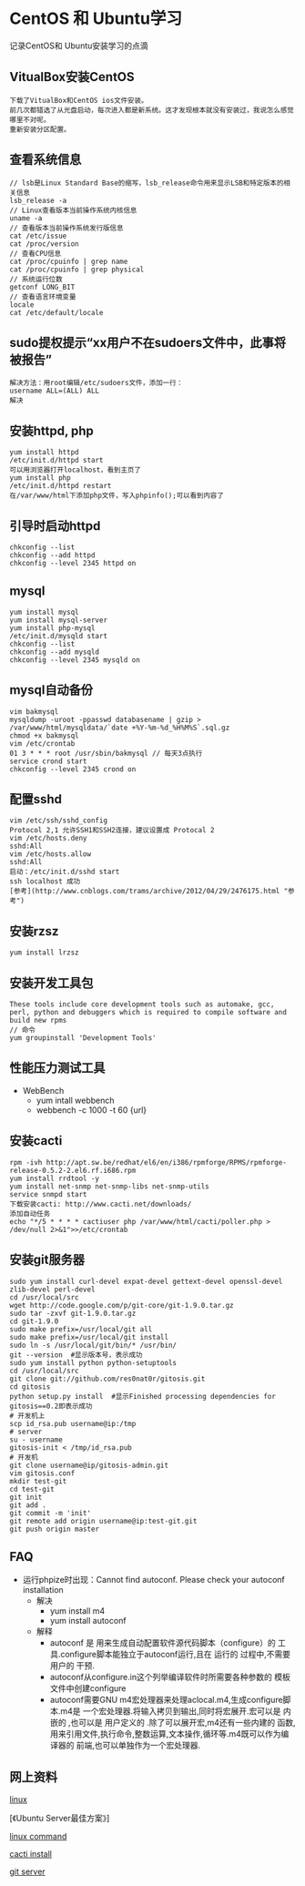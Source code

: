 
CentOS 和 Ubuntu学习
============================
记录CentOS和 Ubuntu安装学习的点滴

## VitualBox安装CentOS
    下载了VitualBox和CentOS ios文件安装。
    前几次都错选了从光盘启动，每次进入都是新系统。这才发现根本就没有安装过，我说怎么感觉哪里不对呢。
    重新安装分区配置。

## 查看系统信息
    // lsb是Linux Standard Base的缩写，lsb_release命令用来显示LSB和特定版本的相关信息
    lsb_release -a  
    // Linux查看版本当前操作系统内核信息
    uname -a
    // 查看版本当前操作系统发行版信息
    cat /etc/issue
    cat /proc/version
    // 查看CPU信息
    cat /proc/cpuinfo | grep name
    cat /proc/cpuinfo | grep physical
    // 系统运行位数
    getconf LONG_BIT
    // 查看语言环境变量
    locale
    cat /etc/default/locale

## sudo提权提示“xx用户不在sudoers文件中，此事将被报告”
    解决方法：用root编辑/etc/sudoers文件，添加一行：
    username ALL=(ALL) ALL
    解决

## 安装httpd, php
    yum install httpd
    /etc/init.d/httpd start
    可以用浏览器打开localhost，看到主页了
    yum install php
    /etc/init.d/httpd restart
    在/var/www/html下添加php文件，写入phpinfo();可以看到内容了

## 引导时启动httpd
    chkconfig --list
    chkconfig --add httpd
    chkconfig --level 2345 httpd on

## mysql
    yum install mysql
    yum install mysql-server
    yum install php-mysql
    /etc/init.d/mysqld start
    chkconfig --list
    chkconfig --add mysqld
    chkconfig --level 2345 mysqld on

## mysql自动备份
    vim bakmysql
    mysqldump -uroot -ppasswd databasename | gzip > /var/www/html/mysqldata/`date +%Y-%m-%d_%H%M%S`.sql.gz
    chmod +x bakmysql
    vim /etc/crontab
    01 3 * * * root /usr/sbin/bakmysql // 每天3点执行
    service crond start
    chkconfig --level 2345 crond on

## 配置sshd
    vim /etc/ssh/sshd_config
    Protocol 2,1 允许SSH1和SSH2连接，建议设置成 Protocal 2
    vim /etc/hosts.deny
    sshd:All
    vim /etc/hosts.allow
    sshd:All
    启动：/etc/init.d/sshd start
    ssh localhost 成功
    [参考](http://www.cnblogs.com/trams/archive/2012/04/29/2476175.html "参考")

## 安装rzsz
    yum install lrzsz
    
## 安装开发工具包
    These tools include core development tools such as automake, gcc, perl, python and debuggers which is required to compile software and build new rpms
    // 命令
    yum groupinstall 'Development Tools'

## 性能压力测试工具
* WebBench
  - yum intall webbench
  - webbench -c 1000 -t 60 {url}

## 安装cacti
    rpm -ivh http://apt.sw.be/redhat/el6/en/i386/rpmforge/RPMS/rpmforge-release-0.5.2-2.el6.rf.i686.rpm
    yum install rrdtool -y
    yum install net-snmp net-snmp-libs net-snmp-utils
    service snmpd start
    下载安装cacti: http://www.cacti.net/downloads/
    添加自动任务
    echo "*/5 * * * * cactiuser php /var/www/html/cacti/poller.php > /dev/null 2>&1">>/etc/crontab
    
## 安装git服务器
    sudo yum install curl-devel expat-devel gettext-devel openssl-devel zlib-devel perl-devel
    cd /usr/local/src
    wget http://code.google.com/p/git-core/git-1.9.0.tar.gz
    sudo tar -zxvf git-1.9.0.tar.gz
    cd git-1.9.0
    sudo make prefix=/usr/local/git all
    sudo make prefix=/usr/local/git install
    sudo ln -s /usr/local/git/bin/* /usr/bin/
    git --version  #显示版本号，表示成功
    sudo yum install python python-setuptools
    cd /usr/local/src
    git clone git://github.com/res0nat0r/gitosis.git
    cd gitosis
    python setup.py install  #显示Finished processing dependencies for gitosis==0.2即表示成功
    # 开发机上
    scp id_rsa.pub username@ip:/tmp
    # server
    su - username
    gitosis-init < /tmp/id_rsa.pub
    # 开发机
    git clone username@ip/gitosis-admin.git
    vim gitosis.conf
    mkdir test-git
    cd test-git
    git init
    git add .
    git commit -m 'init'
    git remote add origin username@ip:test-git.git
    git push origin master
    

## FAQ
* 运行phpize时出现：Cannot find autoconf. Please check your autoconf installation
  - 解决
    - yum install m4
    - yum install autoconf
  - 解释
    - autoconf 是 用来生成自动配置软件源代码脚本（configure）的 工具.configure脚本能独立于autoconf运行,且在 运行的 过程中,不需要用户的 干预.
    - autoconf从configure.in这个列举编译软件时所需要各种参数的 模板文件中创建configure
    - autoconf需要GNU m4宏处理器来处理aclocal.m4,生成configure脚本.m4是 一个宏处理器.将输入拷贝到输出,同时将宏展开.宏可以是 内嵌的 ,也可以是 用户定义的 .除了可以展开宏,m4还有一些内建的 函数,用来引用文件,执行命令,整数运算,文本操作,循环等.m4既可以作为编译器的 前端,也可以单独作为一个宏处理器.

## 网上资料
[linux](http://www.linux.org/ "linux")

[《Ubuntu Server最佳方案》]

[linux command](http://linux.chinaitlab.com/special/linuxcom/ "linux command")

[cacti install](http://baike.baidu.com/link?url=CtWOY3jK8-GvY3tKG5gjJ7CAo8cM-YT0BwCUkB3q5TzLGa1sRS29H-Uji_9M-6bvnx2JeSQbvGCCAaksmmdBha "cacti install")

[git server](https://github.com/jackliu2013/recipes/blob/master/doc/linux/CentOS_6.4_git%E6%9C%8D%E5%8A%A1%E5%99%A8%E6%90%AD%E5%BB%BA.md)



